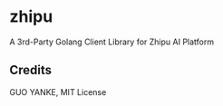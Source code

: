 # zhipu

A 3rd-Party Golang Client Library for Zhipu AI Platform

## Credits

GUO YANKE, MIT License
